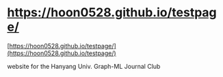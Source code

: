 # https://hoon0528.github.io/testpage/
[https://hoon0528.github.io/testpage/](https://hoon0528.github.io/testpage/)  

website for the Hanyang Univ. Graph-ML Journal Club  


